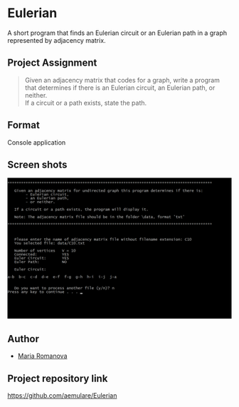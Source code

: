 # Eulerian

A short program that finds an Eulerian circuit or an Eulerian path in a graph represented by adjacency matrix.

## Project Assignment

> Given an adjacency matrix that codes for a graph, write a program that determines if there is an Eulerian circuit, an Eulerian path, or neither.  
If a circuit or a path exists, state the path.


## Format

Console application

## Screen shots

![alt tag](https://raw.githubusercontent.com/aemulare/Eulerian/master/Eulerian-screen-shot.png)

## Author

* [Maria Romanova](https://github.com/aemulare)

## Project repository link

https://github.com/aemulare/Eulerian
